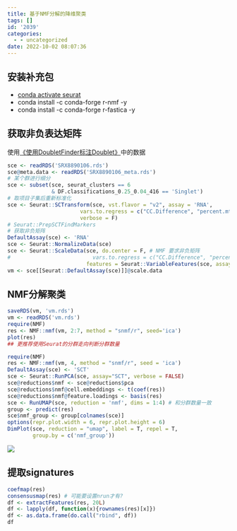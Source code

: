 ```yaml
---
title: 基于NMF分解的降维聚类
tags: []
id: '2039'
categories:
  - - uncategorized
date: 2022-10-02 08:07:36
---
```


## 安装补充包

*   [conda activate seurat](https://occdn.limour.top/2366.html)
*   conda install -c conda-forge r-nmf -y
*   conda install -c conda-forge r-fastica -y

## 获取非负表达矩阵

使用[《使用DoubletFinder标注Doublet》](https://occdn.limour.top/2369.html)中的数据

```R
sce <- readRDS('SRX8890106.rds')
sce@meta.data <- readRDS('SRX8890106_meta.rds')
# 某个群进行细分
sce <- subset(sce, seurat_clusters == 6 
              & DF.classifications_0.25_0.04_416 == 'Singlet')
# 取项目子集后重新标准化
sce <- Seurat::SCTransform(sce, vst.flavor = "v2", assay = 'RNA', 
                       vars.to.regress = c("CC.Difference", "percent.mt", "percent.rp"),
                       verbose = F)
# Seurat::PrepSCTFindMarkers
# 获取非负矩阵
DefaultAssay(sce) <- 'RNA'
sce <- Seurat::NormalizeData(sce)
sce <- Seurat::ScaleData(sce, do.center = F, # NMF 要求非负矩阵
#                          vars.to.regress = c("CC.Difference", "percent.mt", "percent.rp"),
                         features = Seurat::VariableFeatures(sce, assay = 'SCT'))
vm <- sce[[Seurat::DefaultAssay(sce)]]@scale.data
```

## NMF分解聚类

```R
saveRDS(vm, 'vm.rds')
vm <- readRDS('vm.rds')
require(NMF)
res <- NMF::nmf(vm, 2:7, method = "snmf/r", seed='ica')
plot(res)
## 更推荐使用Seurat的分群走向判断分群数量
```

```R
require(NMF)
res <- NMF::nmf(vm, 4, method = "snmf/r", seed = 'ica') 
DefaultAssay(sce) <- 'SCT'
sce <- Seurat::RunPCA(sce, assay="SCT", verbose = FALSE)
sce@reductions$nmf <- sce@reductions$pca
sce@reductions$nmf@cell.embeddings <- t(coef(res))    
sce@reductions$nmf@feature.loadings <- basis(res) 
sce <- RunUMAP(sce, reduction = 'nmf', dims = 1:4) # 和分群数量一致
group <- predict(res)
sce$nmf_group <- group[colnames(sce)]
options(repr.plot.width = 6, repr.plot.height = 6)
DimPlot(sce, reduction = "umap", label = T, repel = T,
        group.by = c('nmf_group'))
```

![](https://img-cdn.limour.top/2022/10/02/6339443a6fa0e.png)

## **提取**signatures

```R
coefmap(res)
consensusmap(res) # 可能要设置nrun才有?
df <- extractFeatures(res, 20L)
df <- lapply(df, function(x){rownames(res)[x]})
df <- as.data.frame(do.call("rbind", df))
df
```